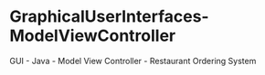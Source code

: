 # GraphicalUserInterfaces-ModelViewController
GUI - Java - Model View Controller - Restaurant Ordering System
